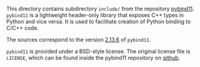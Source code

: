 This directory contains subdirectory `include/` from the repository
[pybind11](https://github.com/pybind/pybind11). `pybind11` is a lightweight header-only library
that exposes C++ types in Python and vice versa. It is used to facilitate creation of Python
binding to C/C++ code.

The sources correspond to the version
[2.13.6](https://github.com/pybind/pybind11/archive/refs/tags/v2.13.6.tar.gz) of `pybind11`.

`pybind11` is provided under a BSD-style license. The original license file is `LICENSE`, which can
be found inside the pybind11 repository on
[github](https://raw.githubusercontent.com/pybind/pybind11/refs/heads/master/LICENSE).
